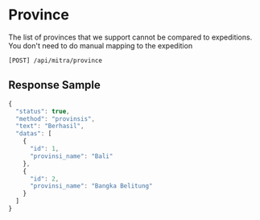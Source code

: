 # Province

The list of provinces that we support cannot be compared to expeditions. You don't need to do manual mapping to the expedition

```shell
[POST] /api/mitra/province
```

## Response Sample

```jsx
{
  "status": true,
  "method": "provinsis",
  "text": "Berhasil",
  "datas": [
    {
      "id": 1,
      "provinsi_name": "Bali"
    },
    {
      "id": 2,
      "provinsi_name": "Bangka Belitung"
    }
  ]
}
```
